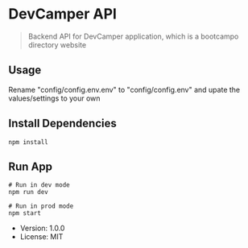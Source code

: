 # DevCamper API

> Backend API for DevCamper application, which is a bootcampo directory website

## Usage

Rename "config/config.env.env" to "config/config.env" and upate the values/settings to your own

## Install Dependencies

```
npm install
```

## Run App

```
# Run in dev mode
npm run dev

# Run in prod mode
npm start
```

- Version: 1.0.0
- License: MIT
